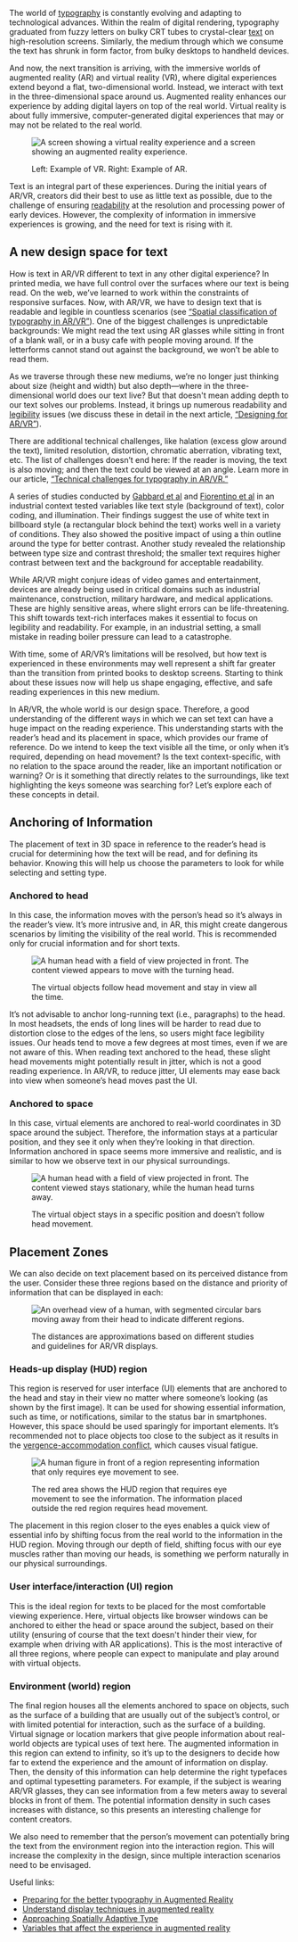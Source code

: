 The world of [typography](/glossary/typography) is constantly evolving and adapting to technological advances. Within the realm of digital rendering, typography graduated from fuzzy letters on bulky CRT tubes to crystal-clear [text](/glossary/text_copy) on high-resolution screens. Similarly, the medium through which we consume the text has shrunk in form factor, from bulky desktops to handheld devices.

And now, the next transition is arriving, with the immersive worlds of augmented reality (AR) and virtual reality (VR), where digital experiences extend beyond a flat, two-dimensional world. Instead, we interact with text in the three-dimensional space around us. Augmented reality enhances our experience by adding digital layers on top of the real world. Virtual reality is about fully immersive, computer-generated digital experiences that may or may not be related to the real world.

<figure>

![A screen showing a virtual reality experience and a screen showing an augmented reality experience.](images/introducing_ar_vr_1.jpg)
<figcaption>Left: Example of VR. Right: Example of AR.</figcaption>

</figure>

Text is an integral part of these experiences. During the initial years of AR/VR, creators did their best to use as little text as possible, due to the challenge of ensuring [readability](/glossary/readability) at the resolution and processing power of early devices. However, the complexity of information in immersive experiences is growing, and the need for text is rising with it.

## A new design space for text

How is text in AR/VR different to text in any other digital experience? In printed media, we have full control over the surfaces where our text is being read. On the web, we’ve learned to work within the constraints of responsive surfaces. Now, with AR/VR, we have to design text that is readable and legible in countless scenarios (see [“Spatial classification of typography in AR/VR”](spatial_classification_of_typography_in_ar_vr)). One of the biggest challenges is unpredictable backgrounds: We might read the text using AR glasses while sitting in front of a blank wall, or in a busy cafe with people moving around. If the letterforms cannot stand out against the background, we won’t be able to read them.

As we traverse through these new mediums, we’re no longer just thinking about size (height and width) but also depth—where in the three-dimensional world does our text live? But that doesn't mean adding depth to our text solves our problems. Instead, it brings up numerous readability and [legibility](/glossary/legibility) issues (we discuss these in detail in the next article, [“Designing for AR/VR”](/lesson/designing_for_ar_vr)).

There are additional technical challenges, like halation (excess glow around the text), limited resolution, distortion, chromatic aberration, vibrating text, etc. The list of challenges doesn’t end here: If the reader is moving, the text is also moving; and then the text could be viewed at an angle. Learn more in our article, [“Technical challenges for typography in AR/VR.”](/lesson/technical_challenges_for_typography_in_ar_vr)

A series of studies conducted by [Gabbard et al](https://vtechworks.lib.vt.edu/bitstream/handle/10919/25504/pres%252E2006%252E15%252E1%252E16.pdf?sequence=1) and [Fiorentino et al](https://www.researchgate.net/publication/274013793_Legibility_in_Industrial_AR_Text_Style_Color_Coding_and_Illuminance) in an industrial context tested variables like text style (background of text), color coding, and illumination. Their findings suggest the use of white text in billboard style (a rectangular block behind the text) works well in a variety of conditions. They also showed the positive impact of using a thin outline around the type for better contrast. Another study revealed the relationship between type size and contrast threshold; the smaller text requires higher contrast between text and the background for acceptable readability.

While AR/VR might conjure ideas of video games and entertainment, devices are already being used in critical domains such as industrial maintenance, construction, military hardware, and medical applications. These are highly sensitive areas, where slight errors can be life-threatening. This shift towards text-rich interfaces makes it essential to focus on legibility and readability. For example, in an industrial setting, a small mistake in reading boiler pressure can lead to a catastrophe.

With time, some of AR/VR’s limitations will be resolved, but how text is experienced in these environments may well represent a shift far greater than the transition from printed books to desktop screens. Starting to think about these issues now will help us shape engaging, effective, and safe reading experiences in this new medium.

In AR/VR, the whole world is our design space. Therefore, a good understanding of the different ways in which we can set text can have a huge impact on the reading experience. This understanding starts with the reader’s head and its placement in space, which provides our frame of reference. Do we intend to keep the text visible all the time, or only when it’s required, depending on head movement? Is the text context-specific, with no relation to the space around the reader, like an important notification or warning? Or is it something that directly relates to the surroundings, like text highlighting the keys someone was searching for? Let’s explore each of these concepts in detail.

## Anchoring of Information

The placement of text in 3D space in reference to the reader’s head is crucial for determining how the text will be read, and for defining its behavior. Knowing this will help us choose the parameters to look for while selecting and setting type.

### Anchored to head

In this case, the information moves with the person’s head so it’s always in the reader’s view. It’s more intrusive and, in AR, this might create dangerous scenarios by limiting the visibility of the real world. This is recommended only for crucial information and for short texts.

<figure>

![A human head with a field of view projected in front. The content viewed appears to move with the turning head.](images/introducing_ar_vr_2.svg)
<figcaption>The virtual objects follow head movement and stay in view all the time.</figcaption>

</figure>

It’s not advisable to anchor long-running text (i.e., paragraphs) to the head. In most headsets, the ends of long lines will be harder to read due to distortion close to the edges of the lens, so users might face legibility issues. Our heads tend to move a few degrees at most times, even if we are not aware of this. When reading text anchored to the head, these slight head movements might potentially result in jitter, which is not a good reading experience. In AR/VR, to reduce jitter, UI elements may ease back into view when someone’s head moves past the UI.

### Anchored to space

In this case, virtual elements are anchored to real-world coordinates in 3D space around the subject. Therefore, the information stays at a particular position, and they see it only when they’re looking in that direction. Information anchored in space seems more immersive and realistic, and is similar to how we observe text in our physical surroundings.

<figure>

![A human head with a field of view projected in front. The content viewed stays stationary, while the human head turns away.](images/introducing_ar_vr_3.svg)
<figcaption>The virtual object stays in a specific position and doesn’t follow head movement.</figcaption>

</figure>

## Placement Zones

We can also decide on text placement based on its perceived distance from the user. Consider these three regions based on the distance and priority of information that can be displayed in each:

<figure>

![An overhead view of a human, with segmented circular bars moving away from their head to indicate different regions.](images/introducing_ar_vr_4.svg)
<figcaption>The distances are approximations based on different studies and guidelines for AR/VR displays.</figcaption>

</figure>

### Heads-up display (HUD) region

This region is reserved for user interface (UI) elements that are anchored to the head and stay in their view no matter where someone’s looking (as shown by the first image). It can be used for showing essential information, such as time, or notifications, similar to the status bar in smartphones. However, this space should be used sparingly for important elements. It’s recommended not to place objects too close to the subject as it results in the [vergence-accommodation conflict](https://xinreality.com/wiki/Vergence-Accommodation_Conflict), which causes visual fatigue.

<figure>

![A human figure in front of a region representing information that only requires eye movement to see.](images/introducing_ar_vr_5.svg)
<figcaption>The red area shows the HUD region that requires eye movement to see the information. The information placed outside the red region requires head movement.</figcaption>

</figure>

The placement in this region closer to the eyes enables a quick view of  essential info by shifting focus from the real world to the information in the HUD region. Moving through our depth of field, shifting focus with our eye muscles rather than moving our heads, is something we perform naturally in our physical surroundings.

### User interface/interaction (UI) region

This is the ideal region for texts to be placed for the most comfortable viewing experience. Here, virtual objects like browser windows can be anchored to either the head or space around the subject, based on their utility (ensuring of course that the text doesn't hinder their view, for example when driving with AR applications). This is the most interactive of all three regions, where people can expect to manipulate and play around with virtual objects.

### Environment (world) region

The final region houses all the elements anchored to space on objects, such as the surface of a building that are usually out of the subject’s control, or with limited potential for interaction, such as the surface of a building. Virtual signage or location markers that give people information about real-world objects are typical uses of text here. The augmented information in this region can extend to infinity, so it’s up to the designers to decide how far to extend the experience and the amount of information on display. Then, the density of this information can help determine the right typefaces and optimal typesetting parameters. For example, if the subject is wearing AR/VR glasses, they can see information from a few meters away to several blocks in front of them. The potential information density in such cases increases with distance, so this presents an interesting challenge for content creators.

We also need to remember that the person’s movement can potentially bring the text from the environment region into the interaction region. This will increase the complexity in the design, since multiple interaction scenarios need to be envisaged.

Useful links:

- [Preparing for the better typography in Augmented Reality](https://niteeshyadav.com/blog/preparing-for-the-better-typography-in-augmented-reality-6232/)
- [Understand display techniques in augmented reality](https://niteeshyadav.com/blog/understanding-display-techniques-in-augmented-reality-7485/)
- [Approaching Spatially Adaptive Type](https://www.aetherpoint.com/blogpost/approaching-spatially-adaptive-type/)
- [Variables that affect the experience in augmented reality](https://niteeshyadav.com/blog/variables-that-affect-the-experience-in-ar-8618/)
